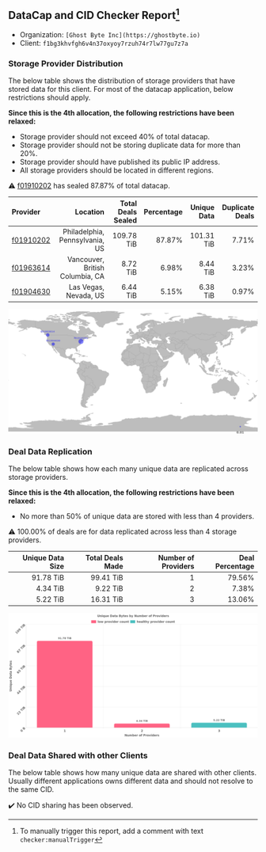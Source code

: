 ## DataCap and CID Checker Report[^1]
 - Organization: `[Ghost Byte Inc](https://ghostbyte.io)`
 - Client: `f1bg3khvfgh6v4n37oxyoy7rzuh74r7lw77gu7z7a`
### Storage Provider Distribution
The below table shows the distribution of storage providers that have stored data for this client.
For most of the datacap application, below restrictions should apply.

**Since this is the 4th allocation, the following restrictions have been relaxed:**
 - Storage provider should not exceed 40% of total datacap.
 - Storage provider should not be storing duplicate data for more than 20%.
 - Storage provider should have published its public IP address.
 - All storage providers should be located in different regions.

⚠️ [f01910202](https://filfox.info/en/address/f01910202) has sealed 87.87% of total datacap.

| Provider                                              |                        Location | Total Deals Sealed | Percentage | Unique Data | Duplicate Deals |
| :---------------------------------------------------- | ------------------------------: | -----------------: | ---------: | ----------: | --------------: |
| [f01910202](https://filfox.info/en/address/f01910202) |  Philadelphia, Pennsylvania, US |         109.78 TiB |     87.87% |  101.31 TiB |           7.71% |
| [f01963614](https://filfox.info/en/address/f01963614) | Vancouver, British Columbia, CA |           8.72 TiB |      6.98% |    8.44 TiB |           3.23% |
| [f01904630](https://filfox.info/en/address/f01904630) |           Las Vegas, Nevada, US |           6.44 TiB |      5.15% |    6.38 TiB |           0.97% |

![Provider Distribution](https://raw.githubusercontent.com/data-preservation-programs/filplus-checker-assets/main/filecoin-project/filecoin-plus-large-datasets/issues/621/1671012316224.png)
### Deal Data Replication
The below table shows how each many unique data are replicated across storage providers.

**Since this is the 4th allocation, the following restrictions have been relaxed:**
- No more than 50% of unique data are stored with less than 4 providers.

⚠️ 100.00% of deals are for data replicated across less than 4 storage providers.

| Unique Data Size | Total Deals Made | Number of Providers | Deal Percentage |
| ---------------: | ---------------: | ------------------: | --------------: |
|        91.78 TiB |        99.41 TiB |                   1 |          79.56% |
|         4.34 TiB |         9.22 TiB |                   2 |           7.38% |
|         5.22 TiB |        16.31 TiB |                   3 |          13.06% |

![Replication Distribution](https://raw.githubusercontent.com/data-preservation-programs/filplus-checker-assets/main/filecoin-project/filecoin-plus-large-datasets/issues/621/1671012316962.png)
### Deal Data Shared with other Clients
The below table shows how many unique data are shared with other clients.
Usually different applications owns different data and should not resolve to the same CID.

✔️ No CID sharing has been observed.

[^1]: To manually trigger this report, add a comment with text `checker:manualTrigger`
